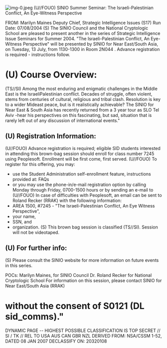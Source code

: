 ![img-0.jpeg](img-0.jpeg)
(U//FOUO) SINIO Summer Seminar: The Israeli-Palestinian Conflict, An Eye-Witness Perspective

FROM: Marilyn Maines
Deputy Chief, Strategic Intelligence Issues (S17)
Run Date: 07/08/2004
(S) The SINIO Council and the National Cryptologic School are pleased to present another in the series of Strategic Intelligence Issue Seminars for Summer 2004. "The Israeli-Palestinian Conflict, An Eye-Witness Perspective" will be presented by SINIO for Near East/South Asia, on Tuesday, 13 July, from 1130-1300 in Room 2N044 . Advance registration is required - instructions follow.

# (U) Course Overview: 

(TS//SI) Among the most enduring and enigmatic challenges in the Middle East is the IsraeliPalestinian conflict. Decades of struggle, often violent, stems from centuries of cultural, religious and tribal clash. Resolution is key to a wider Mideast peace, but is it realistically achievable? The SINIO for Near East \& South Asia has recently returned from a 3 year tour as SLO Tel Aviv -hear his perspectives on this fascinating, but sad, situation that is rarely left out of any discussion of international events."

## (U) Registration Information:

(U//FOUO) Advance registration is required; eligible SID students interested in attending this brown-bag session should enroll for class number 7245 using Peoplesoft. Enrollment will be first come, first served.
(U//FOUO) To register for this offering, you may:

- use the Student Administration self-enrollment feature, instructions provided at: FAQs
- or you may use the phone-in/e-mail registration option by calling Monday through Friday, 0700-1500 hours or by sending an e-mail to
(U//FOUO) In case of difficulties with Peoplesoft, an email can be sent to Roland Recker (RRAK) with the following information:
- AREA 1500, \#7245 - "The Israeli-Palestinian Conflict, An Eye Witness Perspective",
- your name,
- SSN, and
- organization.
(S) This brown bag session is classified (TS//SI). Session will not be videotaped.


## (U) For further info:

(S) Please consult the SINIO website for more information on future events in this series.

POCs: Marilyn Maines, for SINIO Council
Dr. Roland Recker for National Cryptologic School
For information on this session, please contact SINIO for Near East/South Asia (RRAK)
# without the consent of S0121 (DL sid_comms)." 

DYNAMIC PAGE -- HIGHEST POSSIBLE CLASSIFICATION IS TOP SECRET // SI / TK // REL TO USA AUS CAN GBR NZL
DERIVED FROM: NSA/CSSM 1-52, DATED 08 JAN 2007 DECLASSIFY ON: 20320108
